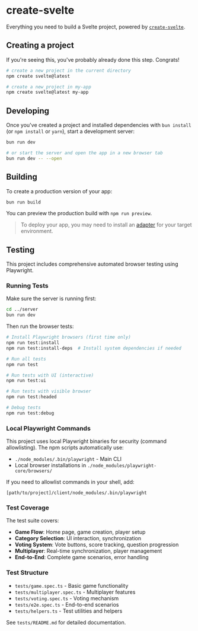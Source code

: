 # create-svelte

Everything you need to build a Svelte project, powered by [`create-svelte`](https://github.com/sveltejs/kit/tree/master/packages/create-svelte).

## Creating a project

If you're seeing this, you've probably already done this step. Congrats!

```bash
# create a new project in the current directory
npm create svelte@latest

# create a new project in my-app
npm create svelte@latest my-app
```

## Developing

Once you've created a project and installed dependencies with `bun install` (or `npm install` or `yarn`), start a development server:

```bash
bun run dev

# or start the server and open the app in a new browser tab
bun run dev -- --open
```

## Building

To create a production version of your app:

```bash
bun run build
```

You can preview the production build with `npm run preview`.

> To deploy your app, you may need to install an [adapter](https://kit.svelte.dev/docs/adapters) for your target environment.

## Testing

This project includes comprehensive automated browser testing using Playwright.

### Running Tests

Make sure the server is running first:

```bash
cd ../server
bun run dev
```

Then run the browser tests:

```bash
# Install Playwright browsers (first time only)
npm run test:install
npm run test:install-deps  # Install system dependencies if needed

# Run all tests
npm run test

# Run tests with UI (interactive)
npm run test:ui

# Run tests with visible browser
npm run test:headed

# Debug tests
npm run test:debug
```

### Local Playwright Commands

This project uses local Playwright binaries for security (command allowlisting). The npm scripts automatically use:

- `./node_modules/.bin/playwright` - Main CLI
- Local browser installations in `./node_modules/playwright-core/browsers/`

If you need to allowlist commands in your shell, add:
```
[path/to/project]/client/node_modules/.bin/playwright
```

### Test Coverage

The test suite covers:

- **Game Flow**: Home page, game creation, player setup
- **Category Selection**: UI interaction, synchronization
- **Voting System**: Vote buttons, score tracking, question progression
- **Multiplayer**: Real-time synchronization, player management
- **End-to-End**: Complete game scenarios, error handling

### Test Structure

- `tests/game.spec.ts` - Basic game functionality
- `tests/multiplayer.spec.ts` - Multiplayer features
- `tests/voting.spec.ts` - Voting mechanism
- `tests/e2e.spec.ts` - End-to-end scenarios
- `tests/helpers.ts` - Test utilities and helpers

See `tests/README.md` for detailed documentation.
